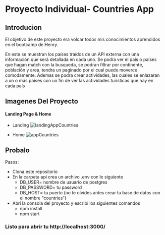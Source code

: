 # Proyecto Individual- Countries App

## Introducion
El objetivo de este proyecto era volcar todos mis conocimientos aprendidos en el bootcamp de Henry.

En este se muestran los países traídos de un API externa con una información que será detallada en cada uno. Se podra ver el país o países que hagan match con la busqueda, se podran filtrar por continente, población y area, tendra un paginado por el cual puede moverce comodamente. Ademas se podra crear actividades, las cuales se enlazaran a un o más países con un fin de ver las actividades turisticas que hay en cada país

## Imagenes Del Proyecto

#### Landing Page & Home

- Landing 
![landingAppCountries](https://user-images.githubusercontent.com/97915554/174884435-62fae1be-e0a9-4fad-8adc-1d5700a46614.png)

- Home
![appCountries](https://user-images.githubusercontent.com/97915554/174884464-dcd3d677-9a34-4410-bb3a-676dee859e04.png)

## Probalo 
Pasos:
+ Clona este repositorio
+ En la carpeta api crea un archivo .env con lo siguiente
    - DB_USER= nombre de usuario de postgres
    - DB_PASSWORD= tu password
    - DB_HOST= tu puerto 
(no te olvides antes crear tu base de datos con el nombre "countries")
+ Abri la consola del proyecto y escribí los siguientes comandos
    - npm install
    - npm start
### Listo para abrir tu http://localhost:3000/
